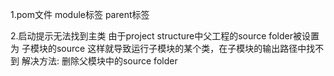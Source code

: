 1.pom文件
  module标签
  parent标签
  
2.启动提示无法找到主类
  由于project structure中父工程的source folder被设置为
  子模块的source
  这样就导致运行子模块的某个类，在子模块的输出路径中找不到
  解决方法: 删除父模块中的source folder
  